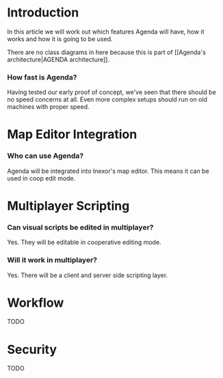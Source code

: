 # Introduction
In this article we will work out which features Agenda will have, how it works and how it is going to be used.

There are no class diagrams in here because this is part of [[Agenda's architecture|AGENDA architecture]].

### How fast is Agenda?
Having tested our early proof of concept, we've seen that there should be no speed concerns at all. Even more complex setups should run on old machines with proper speed.

# Map Editor Integration

### Who can use Agenda?
Agenda will be integrated into Inexor's map editor. This means it can be used in coop edit mode.

# Multiplayer Scripting

### Can visual scripts be edited in multiplayer?
Yes. They will be editable in cooperative editing mode.

### Will it work in multiplayer?
Yes. There will be a client and server side scripting layer.

# Workflow
TODO

# Security
TODO
